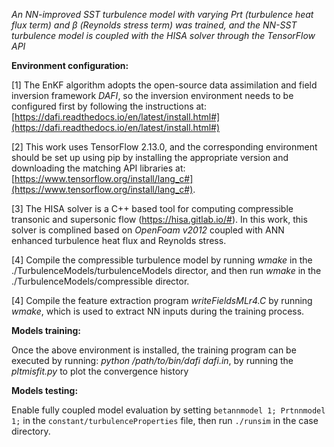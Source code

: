 *An NN-improved SST turbulence model with varying Prt (turbulence heat flux term) and β (Reynolds stress term) was trained, and the NN-SST turbulence model is coupled with the HISA solver through the TensorFlow API*

**Environment configuration:**

[1] The EnKF algorithm adopts the open-source data assimilation and field inversion framework *DAFI*, so the inversion environment needs to be configured first by following the instructions at:
[https://dafi.readthedocs.io/en/latest/install.html#](https://dafi.readthedocs.io/en/latest/install.html#)

[2] This work uses TensorFlow 2.13.0, and the corresponding environment should be set up using pip by installing the appropriate version and downloading the matching API libraries at: [https://www.tensorflow.org/install/lang_c#](https://www.tensorflow.org/install/lang_c#).

[3] The HISA solver is a C++ based tool for computing compressible transonic and supersonic flow (https://hisa.gitlab.io/#). In this work, this solver is complined based on *OpenFoam v2012* coupled with ANN enhanced turbulence heat flux and Reynolds stress.

[4] Compile the compressible turbulence model by running *wmake* in the ./TurbulenceModels/turbulenceModels director, and then run *wmake* in the ./TurbulenceModels/compressible director.

[4] Compile the feature extraction program *writeFieldsMLr4.C* by running *wmake*, which is used to extract NN inputs during the training process.

**Models training:**

Once the above environment is installed, the training program can be executed by running: *python /path/to/bin/dafi dafi.in*, by running the *pltmisfit.py* to plot the convergence history

**Models testing:**

Enable fully coupled model evaluation by setting `betannmodel 1; Prtnnmodel 1;` in the `constant/turbulenceProperties` file, then run `./runsim` in the case directory.



